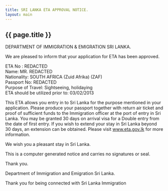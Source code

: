 ```yaml
---
title: SRI LANKA ETA APPROVAL NOTICE.
layout: main
---
```


## {{ page.title }}

DEPARTMENT OF IMMIGRATION & EMIGRATION SRI LANKA.
 

We are pleased to inform that your application for ETA has been approved.

 ETA No : REDACTED  
 Name: MR. REDACTED  
 Nationality: SOUTH AFRICA (Zuid Afrika) (ZAF)  
 Passport No: REDACTED  
 Purpose of Travel: Sightseeing, holidaying  
 ETA should be utilized prior to: 03/02/2013  

This ETA allows you entry in to Sri Lanka for the purpose mentioned in your application. Please produce your passport together with return air ticket and proof of sufficient funds to the Immigration officer at the port of entry in Sri Lanka. You may be granted 30 days on arrival visa for a Double entry from the date of first entry. If you wish to extend your stay in Sri Lanka beyond 30 days, an extension can be obtained. Please visit www.eta.gov.lk for more information.
 

We wish you a pleasant stay in Sri Lanka.

This is a computer generated notice and carries no signatures or seal.

Thank you.

Department of Immigration and Emigration Sri Lanka.
 
Thank you for being connected with Sri Lanka Immigration